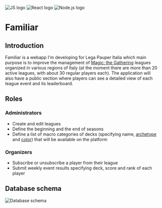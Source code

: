 ![JS logo](https://i.imgur.com/tvJMlaz.png)
![React logo](https://i.imgur.com/6srbJj2.png)
![Node.js logo](https://i.imgur.com/fhQkhYw.png)

# Familiar

## Introduction
Familiar is a webapp I'm developing for Lega Pauper Italia which main purpose is to improve the management of [Magic: the Gathering](https://en.wikipedia.org/wiki/Magic:_The_Gathering) leagues organized in various regions of Italy (at the moment there are more than 20 active leagues, with about 30 regular players each). 
The application will also have a public section where players can see a detailed view of each league event and its leaderboard.

## Roles

### Administrators  
- Create and edit leagues
- Define the beginning and the end of seasons
- Define a list of macro categories of decks (specifying name, [archetype](https://mtg.fandom.com/wiki/Archetype) and [color](https://mtg.fandom.com/wiki/Color)) that will be available on the platform 

### Organizers 
- Subscribe or unsubscribe a player from their league
- Submit weekly event results specifying deck, score and rank of each player

## Database schema
![Database schema](https://i.imgur.com/K72seh0.png)
